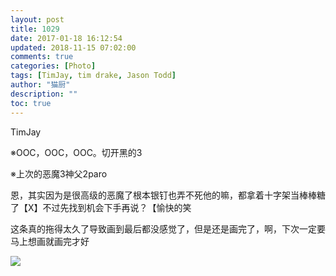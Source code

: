 ```yaml
---
layout: post
title: 1029
date: 2017-01-18 16:12:54
updated: 2018-11-15 07:02:00
comments: true
categories: [Photo]
tags: [TimJay, tim drake, Jason Todd]
author: "猫厨"
description: ""
toc: true
---
```


<p>TimJay</p> 
<p>※OOC，OOC，OOC。切开黑的3</p> 
<p>※上次的恶魔3神父2paro</p> 
<p>恩，其实因为是很高级的恶魔了根本银钉也弄不死他的嘛，都拿着十字架当棒棒糖了【X】不过先找到机会下手再说？【愉快的笑</p> 
<p>这条真的拖得太久了导致画到最后都没感觉了，但是还是画完了，啊，下次一定要马上想画就画完才好</p>

![](https://nos.netease.com/imglf0/img/cVZNdzJtQk9JV2RhbkFPUFYrT1FNZXhlbU41Y293VEtjUkpVUU13QkdrYTAwUDNOZmZ4UHBnPT0.jpg)
